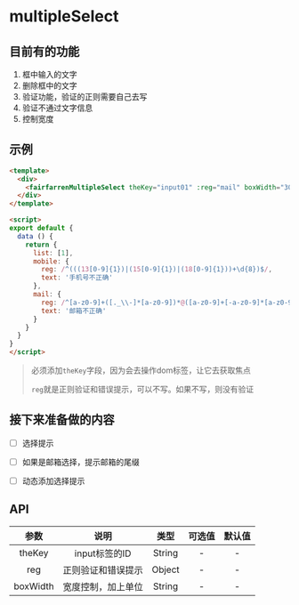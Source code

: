 # multipleSelect

## 目前有的功能

1.  框中输入的文字
2.  删除框中的文字
3.  验证功能，验证的正则需要自己去写
4.  验证不通过文字信息
5.  控制宽度

## 示例

```html
<template>
  <div>
    <fairfarrenMultipleSelect theKey="input01" :reg="mail" boxWidth="300px"/>
  </div>
</template>

<script>
export default {
  data () {
    return {
      list: [1],
      mobile: {
        reg: /^(((13[0-9]{1})|(15[0-9]{1})|(18[0-9]{1}))+\d{8})$/,
        text: '手机号不正确'
      },
      mail: {
        reg: /^[a-z0-9]+([._\\-]*[a-z0-9])*@([a-z0-9]+[-a-z0-9]*[a-z0-9]+.){1,63}[a-z0-9]+$/,
        text: '邮箱不正确'
      }
    }
  }
}
</script>
```

> 必须添加`theKey`字段，因为会去操作dom标签，让它去获取焦点
>
> `reg`就是正则验证和错误提示，可以不写。如果不写，则没有验证

## 接下来准备做的内容

-   [ ] 选择提示

-   [ ] 如果是邮箱选择，提示邮箱的尾缀

-   [ ] 动态添加选择提示

## API

|    参数    |     说明     |   类型   |  可选值  |  默认值  |
|:--------:|:----------:|:------:|:-----:|:-----:|
|  theKey  | input标签的ID | String |   -   |   -   |
|    reg   |  正则验证和错误提示 | Object |   -   |   -   |
| boxWidth |  宽度控制，加上单位 | String |   -   |   -   |


